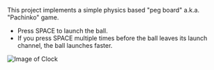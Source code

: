 This project implements a simple physics based "peg board" a.k.a. "Pachinko" game.

- Press SPACE to launch the ball. 
- If you press SPACE multiple times before the ball leaves its launch channel, the ball launches faster.

![Image of Clock](http://cdn.rawgit.com/erikbuck/Unity3D_Examples/master/PegBoard/PegBoard.png)
